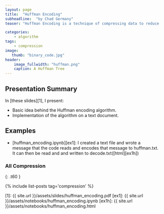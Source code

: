 ```yaml
---
layout: page
title:  "Huffman Encoding"
subheadline:  "by Chad Germany"
teaser: "Huffman Encoding is a technique of compressing data to reduce its size without losing any of the details. Huffman Coding is generally useful to compress the data in which there are frequently occurring characters. The most frequent character gets the smallest code and the least frequent character gets the largest code."

categories:
    - algorithm
tags:
    - compression
image:
   thumb: "binary_code.jpg"
header:
    image_fullwidth: "huffman.png"
    caption: A Huffman Tree 
---
```

<!-- Page Content Starts Here -->

## Presentation Summary
In [these slides][1], I present:

  * Basic idea behind the Huffman encoding algorithm.
  * Implementation of the algorithm on a text document.

## Examples
  * [huffman_encoding.ipynb][ex1]: I created a text file and wrote a message that the code reads and encodes that message to huffman.txt. It can then be read and and written to decode.txt([html][ex1h])



### All Compression
{: .t60 }

{% include list-posts tag='compression' %}

[1]:   {{ site.url }}/assets/slides/huffman_encoding.pdf
[ex1]:  {{ site.url }}/assets/notebooks/huffman_encoding.ipynb
[ex1h]:  {{ site.url }}/assets/notebooks/huffman_encoding.html

